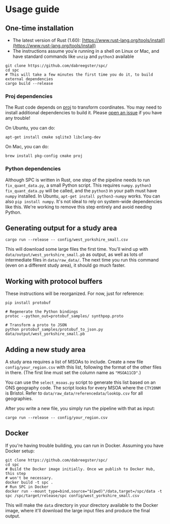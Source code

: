 # Usage guide

## One-time installation

- The latest version of Rust (1.60):
  [https://www.rust-lang.org/tools/install](https://www.rust-lang.org/tools/install)
- The instructions assume you'e running in a shell on Linux or Mac, and have
  standard commands like `unzip` and `python3` available

```shell
git clone https://github.com/dabreegster/spc/
cd spc
# This will take a few minutes the first time you do it, to build external dependencies
cargo build --release
```

### Proj dependencies

The Rust code depends on [proj](https://proj.org) to transform coordinates. You
may need to install additional dependencies to build it. Please [open an
issue](https://github.com/dabreegster/rampfs/issues) if you have any trouble!

On Ubuntu, you can do:

```shell
apt-get install cmake sqlite3 libclang-dev
```

On Mac, you can do:

```shell
brew install pkg-config cmake proj
```

### Python dependencies

Although SPC is written in Rust, one step of the pipeline needs to run
`fix_quant_data.py`, a small Python script. This requires `numpy`. `python3
fix_quant_data.py` will be called, and the `python3` in your path must have
`numpy` installed. In Ubuntu, `apt-get install python3-numpy` works. You can
also `pip install numpy`. It's not ideal to rely on system-wide dependencies
like this. We're working to remove this step entirely and avoid needing Python.

## Generating output for a study area

```
cargo run --release -- config/west_yorkshire_small.csv
```

This will download some large files the first time. You'll wind up with
`data/output/west_yorkshire_small.pb` as output, as well as lots of
intermediate files in `data/raw_data/`. The next time you run this command
(even on a different study area), it should go much faster.

## Working with protocol buffers

These instructions will be reorganized. For now, just for reference:

```shell
pip install protobuf

# Regenerate the Python bindings
protoc --python_out=protobuf_samples/ synthpop.proto

# Transform a proto to JSON
python protobuf_samples/protobuf_to_json.py data/output/west_yorkshire_small.pb
```

## Adding a new study area

A study area requires a list of MSOAs to include. Create a new file
`config/your_region.csv` with this list, following the format of the other
files in there. (The first line must set the column name as `"MSOA11CD"`.)

You can use the `select_msoas.py` script to generate this list based on an ONS
geography code. The script looks for every MSOA where the `CTY20NM` is Bristol.
Refer to `data/raw_data/referencedata/lookUp.csv` for all geographies.

After you write a new file, you simply run the pipeline with that as input:

```
cargo run --release -- config/your_region.csv
```

## Docker

If you're having trouble building, you can run in Docker. Assuming you have Docker setup:

```shell
git clone https://github.com/dabreegster/spc/
cd spc
# Build the Docker image initially. Once we publish to Docker Hub, this step
# won't be necessary.
docker build -t spc .
# Run SPC in Docker
docker run --mount type=bind,source="$(pwd)"/data,target=/spc/data -t spc /spc/target/release/spc config/west_yorkshire_small.csv
```

This will make the `data` directory in your directory available to the Docker
image, where it'll download the large input files and produce the final output.
